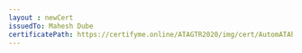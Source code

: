 ```yaml
--- 
layout : newCert 
issuedTo: Mahesh Dube 
certificatePath: https://certifyme.online/ATAGTR2020/img/cert/AutomATAhon/MaheshDube_8ae0b.png
--- 
```

